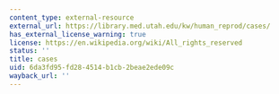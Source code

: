 ```yaml
---
content_type: external-resource
external_url: https://library.med.utah.edu/kw/human_reprod/cases/
has_external_license_warning: true
license: https://en.wikipedia.org/wiki/All_rights_reserved
status: ''
title: cases
uid: 6da3fd95-fd28-4514-b1cb-2beae2ede09c
wayback_url: ''
---
```

